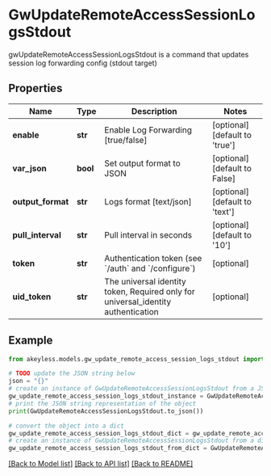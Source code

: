 # GwUpdateRemoteAccessSessionLogsStdout

gwUpdateRemoteAccessSessionLogsStdout is a command that updates session log forwarding config (stdout target)

## Properties

Name | Type | Description | Notes
------------ | ------------- | ------------- | -------------
**enable** | **str** | Enable Log Forwarding [true/false] | [optional] [default to 'true']
**var_json** | **bool** | Set output format to JSON | [optional] [default to False]
**output_format** | **str** | Logs format [text/json] | [optional] [default to 'text']
**pull_interval** | **str** | Pull interval in seconds | [optional] [default to '10']
**token** | **str** | Authentication token (see &#x60;/auth&#x60; and &#x60;/configure&#x60;) | [optional] 
**uid_token** | **str** | The universal identity token, Required only for universal_identity authentication | [optional] 

## Example

```python
from akeyless.models.gw_update_remote_access_session_logs_stdout import GwUpdateRemoteAccessSessionLogsStdout

# TODO update the JSON string below
json = "{}"
# create an instance of GwUpdateRemoteAccessSessionLogsStdout from a JSON string
gw_update_remote_access_session_logs_stdout_instance = GwUpdateRemoteAccessSessionLogsStdout.from_json(json)
# print the JSON string representation of the object
print(GwUpdateRemoteAccessSessionLogsStdout.to_json())

# convert the object into a dict
gw_update_remote_access_session_logs_stdout_dict = gw_update_remote_access_session_logs_stdout_instance.to_dict()
# create an instance of GwUpdateRemoteAccessSessionLogsStdout from a dict
gw_update_remote_access_session_logs_stdout_from_dict = GwUpdateRemoteAccessSessionLogsStdout.from_dict(gw_update_remote_access_session_logs_stdout_dict)
```
[[Back to Model list]](../README.md#documentation-for-models) [[Back to API list]](../README.md#documentation-for-api-endpoints) [[Back to README]](../README.md)



